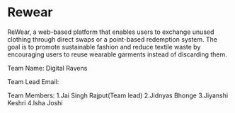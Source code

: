 # Rewear
ReWear, a web-based platform that enables users to exchange unused clothing through direct swaps or a point-based redemption system. The goal is to promote sustainable fashion and reduce textile waste by encouraging users to reuse wearable garments instead of discarding them.

Team Name:
Digital Ravens

Team Lead Email:

Team Members:
1.Jai Singh Rajput(Team lead)
2.Jidnyas Bhonge
3.Jiyanshi Keshri
4.Isha Joshi
